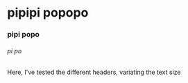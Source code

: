 # pipipi popopo
### pipi popo
###### pi po


Here, I've tested the different headers, variating the text size

